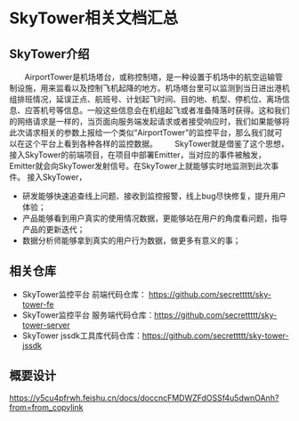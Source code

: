 # SkyTower相关文档汇总

## SkyTower介绍
&#160; &#160; &#160; &#160;AirportTower是机场塔台，或称控制塔，是一种设置于机场中的航空运输管制设施，用来监看以及控制飞机起降的地方。机场塔台里可以监测到当日进出港机组排班情况，延误正点、航班号、计划起飞时间、目的地、机型、停机位、离场信息、应答机号等信息。一般这些信息会在机组起飞或者准备降落时获得。这和我们的网络请求是一样的，当页面向服务端发起请求或者接受响应时，我们如果能够将此次请求相关的参数上报给一个类似“AirportTower”的监控平台，那么我们就可以在这个平台上看到各种各样的监控数据。
&#160; &#160; &#160; &#160;SkyTower就是借鉴了这个思想，接入SkyTower的前端项目，在项目中部署Emitter，当对应的事件被触发，Emitter就会向SkyTower发射信号。在SkyTower上就能够实时地监测到此次事件。
接入SkyTower，
- 研发能够快速追查线上问题、接收到监控报警，线上bug尽快修复，提升用户体验；
- 产品能够看到用户真实的使用情况数据，更能够站在用户的角度看问题，指导产品的更新迭代；
- 数据分析师能够拿到真实的用户行为数据，做更多有意义的事；
## 相关仓库
- SkyTower监控平台 前端代码仓库： https://github.com/secrettttt/sky-tower-fe
- SkyTower监控平台 服务端代码仓库：https://github.com/secrettttt/sky-tower-server
- SkyTower jssdk工具库代码仓库：https://github.com/secrettttt/sky-tower-jssdk

## 概要设计
https://y5cu4pfrwh.feishu.cn/docs/doccncFMDWZFdOSSf4u5dwnOAnh?from=from_copylink